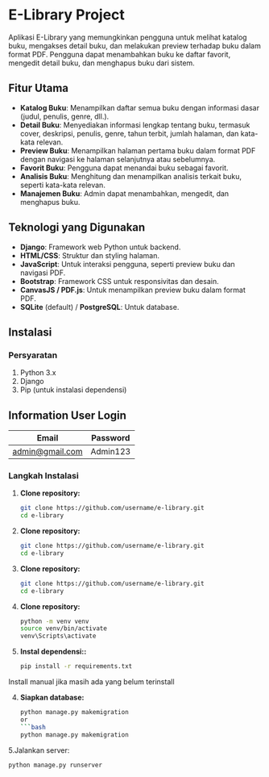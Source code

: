 # E-Library Project

Aplikasi E-Library yang memungkinkan pengguna untuk melihat katalog buku, mengakses detail buku, dan melakukan preview terhadap buku dalam format PDF. Pengguna dapat menambahkan buku ke daftar favorit, mengedit detail buku, dan menghapus buku dari sistem.

## Fitur Utama

- **Katalog Buku**: Menampilkan daftar semua buku dengan informasi dasar (judul, penulis, genre, dll.).
- **Detail Buku**: Menyediakan informasi lengkap tentang buku, termasuk cover, deskripsi, penulis, genre, tahun terbit, jumlah halaman, dan kata-kata relevan.
- **Preview Buku**: Menampilkan halaman pertama buku dalam format PDF dengan navigasi ke halaman selanjutnya atau sebelumnya.
- **Favorit Buku**: Pengguna dapat menandai buku sebagai favorit.
- **Analisis Buku**: Menghitung dan menampilkan analisis terkait buku, seperti kata-kata relevan.
- **Manajemen Buku**: Admin dapat menambahkan, mengedit, dan menghapus buku.

## Teknologi yang Digunakan

- **Django**: Framework web Python untuk backend.
- **HTML/CSS**: Struktur dan styling halaman.
- **JavaScript**: Untuk interaksi pengguna, seperti preview buku dan navigasi PDF.
- **Bootstrap**: Framework CSS untuk responsivitas dan desain.
- **CanvasJS / PDF.js**: Untuk menampilkan preview buku dalam format PDF.
- **SQLite** (default) / **PostgreSQL**: Untuk database.

## Instalasi

### Persyaratan

1. Python 3.x
2. Django
3. Pip (untuk instalasi dependensi)


## Information User Login

| Email | Password |
| -------- | -------- |
| admin@gmail.com   | Admin123    |

### Langkah Instalasi

1. **Clone repository:**
   ```bash
   git clone https://github.com/username/e-library.git
   cd e-library

1. **Clone repository:**
   ```bash
   git clone https://github.com/username/e-library.git
   cd e-library

1. **Clone repository:**
   ```bash
   git clone https://github.com/username/e-library.git
   cd e-library

2. **Clone repository:**
   ```bash
   python -m venv venv
   source venv/bin/activate
   venv\Scripts\activate

3. **Instal dependensi::**
   ```bash
   pip install -r requirements.txt

Install manual jika masih ada yang belum terinstall

4. **Siapkan database:**
   ```bash
   python manage.py makemigration
   or
   ```bash
   python manage.py makemigration

5.Jalankan server:
   ```bash
   python manage.py runserver














